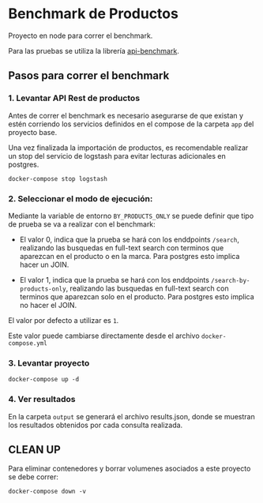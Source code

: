 # Benchmark de Productos

Proyecto en node para correr el benchmark.

Para las pruebas se utiliza la librería [api-benchmark](https://www.npmjs.com/package/api-benchmark).

## Pasos para correr el benchmark

### 1. Levantar API Rest de productos

Antes de correr el benchmark es necesario asegurarse de que existan y estén corriendo los servicios definidos en el compose de la carpeta `app` del proyecto base.

Una vez finalizada la importación de productos, es recomendable realizar un stop del servicio de logstash para evitar lecturas adicionales en postgres.

```
docker-compose stop logstash
```

### 2. Seleccionar el modo de ejecución:

Mediante la variable de entorno `BY_PRODUCTS_ONLY` se puede definir que tipo de prueba se va a realizar con el benchmark:

- El valor 0, indica que la prueba se hará con los enddpoints `/search`, realizando las busquedas en full-text search con terminos que aparezcan en el producto o en la marca. Para postgres esto implica hacer un JOIN.

- El valor 1, indica que la prueba se hará con los enddpoints `/search-by-products-only`, realizando las busquedas en full-text search con terminos que aparezcan solo en el producto. Para postgres esto implica no hacer el JOIN.

El valor por defecto a utilizar es `1`.

Este valor puede cambiarse directamente desde el archivo `docker-compose.yml`

### 3. Levantar proyecto

```
docker-compose up -d
```

### 4. Ver resultados

En la carpeta `output` se generará el archivo results.json, donde se muestran los resultados obtenidos por cada consulta realizada.

## CLEAN UP

Para eliminar contenedores y borrar volumenes asociados a este proyecto se debe correr:

```
docker-compose down -v
```
